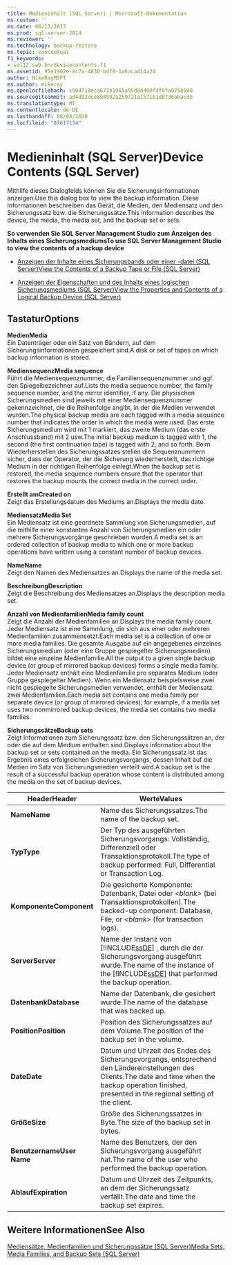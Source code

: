 ```yaml
---
title: Medieninhalt (SQL Server) | Microsoft-Dokumentation
ms.custom: ''
ms.date: 06/13/2017
ms.prod: sql-server-2014
ms.reviewer: ''
ms.technology: backup-restore
ms.topic: conceptual
f1_keywords:
- sql12.swb.bnrdevicecontents.f1
ms.assetid: 95e1902e-8c7a-4830-bdf9-1a6aca414a24
author: MikeRayMSFT
ms.author: mikeray
ms.openlocfilehash: c904718eca671b1965a95d0d400f3f6fa075b500
ms.sourcegitcommit: ad4d92dce894592a259721a1571b1d8736abacdb
ms.translationtype: MT
ms.contentlocale: de-DE
ms.lasthandoff: 08/04/2020
ms.locfileid: "87617134"
---
```

# <a name="device-contents-sql-server"></a><span data-ttu-id="f991d-102">Medieninhalt (SQL Server)</span><span class="sxs-lookup"><span data-stu-id="f991d-102">Device Contents (SQL Server)</span></span>
  <span data-ttu-id="f991d-103">Mithilfe dieses Dialogfelds können Sie die Sicherungsinformationen anzeigen.</span><span class="sxs-lookup"><span data-stu-id="f991d-103">Use this dialog box to view the backup information.</span></span> <span data-ttu-id="f991d-104">Diese Informationen beschreiben das Gerät, die Medien, den Mediensatz und den Sicherungssatz bzw. die Sicherungssätze.</span><span class="sxs-lookup"><span data-stu-id="f991d-104">This information describes the device, the media, the media set, and the backup set or sets.</span></span>  
  
 <span data-ttu-id="f991d-105">**So verwenden Sie SQL Server Management Studio zum Anzeigen des Inhalts eines Sicherungsmediums**</span><span class="sxs-lookup"><span data-stu-id="f991d-105">**To use SQL Server Management Studio to view the contents of a backup device**</span></span>  
  
-   [<span data-ttu-id="f991d-106">Anzeigen der Inhalte eines Sicherungsbands oder einer -datei &#40;SQL Server&#41;</span><span class="sxs-lookup"><span data-stu-id="f991d-106">View the Contents of a Backup Tape or File &#40;SQL Server&#41;</span></span>](view-the-contents-of-a-backup-tape-or-file-sql-server.md)  
  
-   [<span data-ttu-id="f991d-107">Anzeigen der Eigenschaften und des Inhalts eines logischen Sicherungsmediums &#40;SQL Server&#41;</span><span class="sxs-lookup"><span data-stu-id="f991d-107">View the Properties and Contents of a Logical Backup Device &#40;SQL Server&#41;</span></span>](view-the-properties-and-contents-of-a-logical-backup-device-sql-server.md)  
  
## <a name="options"></a><span data-ttu-id="f991d-108">Tastatur</span><span class="sxs-lookup"><span data-stu-id="f991d-108">Options</span></span>  
 <span data-ttu-id="f991d-109">**Medien**</span><span class="sxs-lookup"><span data-stu-id="f991d-109">**Media**</span></span>  
 <span data-ttu-id="f991d-110">Ein Datenträger oder ein Satz von Bändern, auf dem Sicherungsinformationen gespeichert sind.</span><span class="sxs-lookup"><span data-stu-id="f991d-110">A disk or set of tapes on which backup information is stored.</span></span>  
  
 <span data-ttu-id="f991d-111">**Mediensequenz**</span><span class="sxs-lookup"><span data-stu-id="f991d-111">**Media sequence**</span></span>  
 <span data-ttu-id="f991d-112">Führt die Mediensequenznummer, die Familiensequenznummer und ggf. den Spiegelbezeichner auf.</span><span class="sxs-lookup"><span data-stu-id="f991d-112">Lists the media sequence number, the family sequence number, and the mirror identifier, if any.</span></span> <span data-ttu-id="f991d-113">Die physischen Sicherungsmedien sind jeweils mit einer Mediensequenznummer gekennzeichnet, die die Reihenfolge angibt, in der die Medien verwendet wurden.</span><span class="sxs-lookup"><span data-stu-id="f991d-113">The physical backup media are each tagged with a media sequence number that indicates the order in which the media were used.</span></span> <span data-ttu-id="f991d-114">Das erste Sicherungsmedium wird mit 1 markiert, das zweite Medium (das erste Anschlussband) mit 2 usw.</span><span class="sxs-lookup"><span data-stu-id="f991d-114">The initial backup medium is tagged with 1, the second (the first continuation tape) is tagged with 2, and so forth.</span></span> <span data-ttu-id="f991d-115">Beim Wiederherstellen des Sicherungssatzes stellen die Sequenznummern sicher, dass der Operator, der die Sicherung wiederherstellt, das richtige Medium in der richtigen Reihenfolge einlegt.</span><span class="sxs-lookup"><span data-stu-id="f991d-115">When the backup set is restored, the media sequence numbers ensure that the operator that restores the backup mounts the correct media in the correct order.</span></span>  
  
 <span data-ttu-id="f991d-116">**Erstellt am**</span><span class="sxs-lookup"><span data-stu-id="f991d-116">**Created on**</span></span>  
 <span data-ttu-id="f991d-117">Zeigt das Erstellungsdatum des Mediums an.</span><span class="sxs-lookup"><span data-stu-id="f991d-117">Displays the media date.</span></span>  
  
 <span data-ttu-id="f991d-118">**Mediensatz**</span><span class="sxs-lookup"><span data-stu-id="f991d-118">**Media Set**</span></span>  
 <span data-ttu-id="f991d-119">Ein Mediensatz ist eine geordnete Sammlung von Sicherungsmedien, auf die mithilfe einer konstanten Anzahl von Sicherungsmedien ein oder mehrere Sicherungsvorgänge geschrieben wurden.</span><span class="sxs-lookup"><span data-stu-id="f991d-119">A media set is an ordered collection of backup media to which one or more backup operations have written using a constant number of backup devices.</span></span>  
  
 <span data-ttu-id="f991d-120">**Name**</span><span class="sxs-lookup"><span data-stu-id="f991d-120">**Name**</span></span>  
 <span data-ttu-id="f991d-121">Zeigt den Namen des Mediensatzes an.</span><span class="sxs-lookup"><span data-stu-id="f991d-121">Displays the name of the media set.</span></span>  
  
 <span data-ttu-id="f991d-122">**Beschreibung**</span><span class="sxs-lookup"><span data-stu-id="f991d-122">**Description**</span></span>  
 <span data-ttu-id="f991d-123">Zeigt die Beschreibung des Mediensatzes an.</span><span class="sxs-lookup"><span data-stu-id="f991d-123">Displays the description media set.</span></span>  
  
 <span data-ttu-id="f991d-124">**Anzahl von Medienfamilien**</span><span class="sxs-lookup"><span data-stu-id="f991d-124">**Media family count**</span></span>  
 <span data-ttu-id="f991d-125">Zeigt die Anzahl der Medienfamilien an.</span><span class="sxs-lookup"><span data-stu-id="f991d-125">Displays the media family count.</span></span> <span data-ttu-id="f991d-126">Jeder Mediensatz ist eine Sammlung, die sich aus einer oder mehreren Medienfamilien zusammensetzt.</span><span class="sxs-lookup"><span data-stu-id="f991d-126">Each media set is a collection of one or more media families.</span></span> <span data-ttu-id="f991d-127">Die gesamte Ausgabe auf ein angegebenes einzelnes Sicherungsmedium (oder eine Gruppe gespiegelter Sicherungsmedien) bildet eine einzelne Medienfamilie.</span><span class="sxs-lookup"><span data-stu-id="f991d-127">All the output to a given single backup device (or group of mirrored backup devices) forms a single media family.</span></span> <span data-ttu-id="f991d-128">Jeder Mediensatz enthält eine Medienfamilie pro separates Medium (oder Gruppe gespiegelter Medien). Wenn ein Mediensatz beispielsweise zwei nicht gespiegelte Sicherungsmedien verwendet, enthält der Mediensatz zwei Medienfamilien.</span><span class="sxs-lookup"><span data-stu-id="f991d-128">Each media set contains one media family per separate device (or group of mirrored devices); for example, if a media set uses two nonmirrored backup devices, the media set contains two media families.</span></span>  
  
 <span data-ttu-id="f991d-129">**Sicherungssätze**</span><span class="sxs-lookup"><span data-stu-id="f991d-129">**Backup sets**</span></span>  
 <span data-ttu-id="f991d-130">Zeigt Informationen zum Sicherungssatz bzw. den Sicherungssätzen an, der oder die auf dem Medium enthalten sind.</span><span class="sxs-lookup"><span data-stu-id="f991d-130">Displays information about the backup set or sets contained on the media.</span></span> <span data-ttu-id="f991d-131">Ein Sicherungssatz ist das Ergebnis eines erfolgreichen Sicherungsvorgangs, dessen Inhalt auf die Medien im Satz von Sicherungsmedien verteilt wird.</span><span class="sxs-lookup"><span data-stu-id="f991d-131">A backup set is the result of a successful backup operation whose content is distributed among the media on the set of backup devices.</span></span>  
  
|<span data-ttu-id="f991d-132">Header</span><span class="sxs-lookup"><span data-stu-id="f991d-132">Header</span></span>|<span data-ttu-id="f991d-133">Werte</span><span class="sxs-lookup"><span data-stu-id="f991d-133">Values</span></span>|  
|------------|------------|  
|<span data-ttu-id="f991d-134">**Name**</span><span class="sxs-lookup"><span data-stu-id="f991d-134">**Name**</span></span>|<span data-ttu-id="f991d-135">Name des Sicherungssatzes.</span><span class="sxs-lookup"><span data-stu-id="f991d-135">The name of the backup set.</span></span>|  
|<span data-ttu-id="f991d-136">**Typ**</span><span class="sxs-lookup"><span data-stu-id="f991d-136">**Type**</span></span>|<span data-ttu-id="f991d-137">Der Typ des ausgeführten Sicherungsvorgangs: Vollständig, Differenziell oder Transaktionsprotokoll.</span><span class="sxs-lookup"><span data-stu-id="f991d-137">The type of backup performed: Full, Differential or Transaction Log.</span></span>|  
|<span data-ttu-id="f991d-138">**Komponente**</span><span class="sxs-lookup"><span data-stu-id="f991d-138">**Component**</span></span>|<span data-ttu-id="f991d-139">Die gesicherte Komponente: Datenbank, Datei oder *\<blank>* (bei Transaktionsprotokollen).</span><span class="sxs-lookup"><span data-stu-id="f991d-139">The backed-up component: Database, File, or *\<blank>* (for transaction logs).</span></span>|  
|<span data-ttu-id="f991d-140">**Server**</span><span class="sxs-lookup"><span data-stu-id="f991d-140">**Server**</span></span>|<span data-ttu-id="f991d-141">Name der Instanz von [!INCLUDE[ssDE](../../includes/ssde-md.md)] , durch die der Sicherungsvorgang ausgeführt wurde.</span><span class="sxs-lookup"><span data-stu-id="f991d-141">The name of the instance of the [!INCLUDE[ssDE](../../includes/ssde-md.md)] that performed the backup operation.</span></span>|  
|<span data-ttu-id="f991d-142">**Datenbank**</span><span class="sxs-lookup"><span data-stu-id="f991d-142">**Database**</span></span>|<span data-ttu-id="f991d-143">Name der Datenbank, die gesichert wurde.</span><span class="sxs-lookup"><span data-stu-id="f991d-143">The name of the database that was backed up.</span></span>|  
|<span data-ttu-id="f991d-144">**Position**</span><span class="sxs-lookup"><span data-stu-id="f991d-144">**Position**</span></span>|<span data-ttu-id="f991d-145">Position des Sicherungssatzes auf dem Volume.</span><span class="sxs-lookup"><span data-stu-id="f991d-145">The position of the backup set in the volume.</span></span>|  
|<span data-ttu-id="f991d-146">**Date**</span><span class="sxs-lookup"><span data-stu-id="f991d-146">**Date**</span></span>|<span data-ttu-id="f991d-147">Datum und Uhrzeit des Endes des Sicherungsvorgangs, entsprechend den Ländereinstellungen des Clients.</span><span class="sxs-lookup"><span data-stu-id="f991d-147">The date and time when the backup operation finished, presented in the regional setting of the client.</span></span>|  
|<span data-ttu-id="f991d-148">**Größe**</span><span class="sxs-lookup"><span data-stu-id="f991d-148">**Size**</span></span>|<span data-ttu-id="f991d-149">Größe des Sicherungssatzes in Byte.</span><span class="sxs-lookup"><span data-stu-id="f991d-149">The size of the backup set in bytes.</span></span>|  
|<span data-ttu-id="f991d-150">**Benutzername**</span><span class="sxs-lookup"><span data-stu-id="f991d-150">**User Name**</span></span>|<span data-ttu-id="f991d-151">Name des Benutzers, der den Sicherungsvorgang ausgeführt hat.</span><span class="sxs-lookup"><span data-stu-id="f991d-151">The name of the user who performed the backup operation.</span></span>|  
|<span data-ttu-id="f991d-152">**Ablauf**</span><span class="sxs-lookup"><span data-stu-id="f991d-152">**Expiration**</span></span>|<span data-ttu-id="f991d-153">Datum und Uhrzeit des Zeitpunkts, an dem der Sicherungssatz verfällt.</span><span class="sxs-lookup"><span data-stu-id="f991d-153">The date and time the backup set expires.</span></span>|  
  
## <a name="see-also"></a><span data-ttu-id="f991d-154">Weitere Informationen</span><span class="sxs-lookup"><span data-stu-id="f991d-154">See Also</span></span>  
 [<span data-ttu-id="f991d-155">Mediensätze, Medienfamilien und Sicherungssätze &#40;SQL Server&#41;</span><span class="sxs-lookup"><span data-stu-id="f991d-155">Media Sets, Media Families, and Backup Sets &#40;SQL Server&#41;</span></span>](media-sets-media-families-and-backup-sets-sql-server.md)  
  
  
